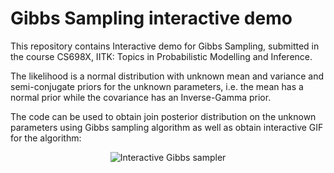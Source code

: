 # Gibbs Sampling interactive demo
This repository contains Interactive demo for Gibbs Sampling, submitted in the course CS698X, IITK: Topics in Probabilistic Modelling and Inference.
<p />
The likelihood is a normal distribution with unknown mean and variance and semi-conjugate priors for the unknown parameters, i.e. the mean has a normal prior while the covariance has an Inverse-Gamma prior.
<p />
The code can be used to obtain join posterior distribution on the unknown parameters using Gibbs sampling algorithm as well as obtain interactive GIF for the algorithm:

<p align="center">
  <img src="gibbs_sampler_interactive.gif" alt="Interactive Gibbs sampler" />
</p>


